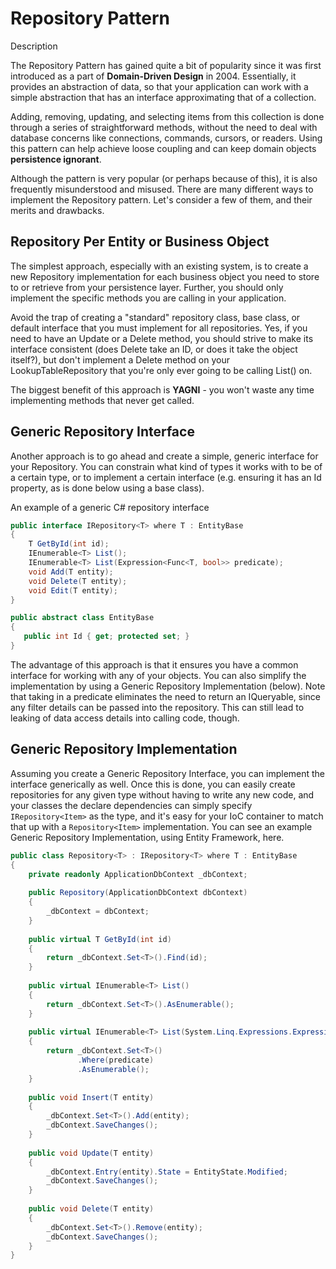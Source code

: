 Repository Pattern
==================

Description

The Repository Pattern has gained quite a bit of popularity since it was first introduced as a part of **Domain-Driven Design** in 2004. Essentially, it provides an abstraction of data, so that your application can work with a simple abstraction that has an interface approximating that of a collection. 

Adding, removing, updating, and selecting items from this collection is done through a series of straightforward methods, without the need to deal with database concerns like connections, commands, cursors, or readers. Using this pattern can help achieve loose coupling and can keep domain objects **persistence ignorant**. 

Although the pattern is very popular (or perhaps because of this), it is also frequently misunderstood and misused. There are many different ways to implement the Repository pattern. Let's consider a few of them, and their merits and drawbacks.


Repository Per Entity or Business Object
-------

The simplest approach, especially with an existing system, is to create a new Repository implementation for each business object you need to store to or retrieve from your persistence layer. Further, you should only implement the specific methods you are calling in your application. 

Avoid the trap of creating a "standard" repository class, base class, or default interface that you must implement for all repositories. Yes, if you need to have an Update or a Delete method, you should strive to make its interface consistent (does Delete take an ID, or does it take the object itself?), but don't implement a Delete method on your LookupTableRepository that you're only ever going to be calling List() on. 

The biggest benefit of this approach is **YAGNI** - you won't waste any time implementing methods that never get called.


Generic Repository Interface
-------

Another approach is to go ahead and create a simple, generic interface for your Repository. You can constrain what kind of types it works with to be of a certain type, or to implement a certain interface (e.g. ensuring it has an Id property, as is done below using a base class).

An example of a generic C# repository interface

```csharp
public interface IRepository<T> where T : EntityBase
{
    T GetById(int id);
    IEnumerable<T> List();
    IEnumerable<T> List(Expression<Func<T, bool>> predicate);
    void Add(T entity);
    void Delete(T entity);
    void Edit(T entity);
}

public abstract class EntityBase
{
   public int Id { get; protected set; }
}
```

The advantage of this approach is that it ensures you have a common interface for working with any of your objects. You can also simplify the implementation by using a Generic Repository Implementation (below). Note that taking in a predicate eliminates the need to return an IQueryable, since any filter details can be passed into the repository. This can still lead to leaking of data access details into calling code, though.


Generic Repository Implementation
-------

Assuming you create a Generic Repository Interface, you can implement the interface generically as well. Once this is done, you can easily create repositories for any given type without having to write any new code, and your classes the declare dependencies can simply specify ```IRepository<Item>``` as the type, and it's easy for your IoC container to match that up with a ```Repository<Item>``` implementation. You can see an example Generic Repository Implementation, using Entity Framework, here.

```csharp
public class Repository<T> : IRepository<T> where T : EntityBase
{
    private readonly ApplicationDbContext _dbContext;
    
    public Repository(ApplicationDbContext dbContext)
    {
        _dbContext = dbContext;
    }
    
    public virtual T GetById(int id)
    {
        return _dbContext.Set<T>().Find(id);
    }
    
    public virtual IEnumerable<T> List()
    {
        return _dbContext.Set<T>().AsEnumerable();
    }
    
    public virtual IEnumerable<T> List(System.Linq.Expressions.Expression<Func<T, bool>> predicate)
    {
        return _dbContext.Set<T>()
               .Where(predicate)
               .AsEnumerable();
    }
    
    public void Insert(T entity)
    {
        _dbContext.Set<T>().Add(entity);
        _dbContext.SaveChanges();
    }
    
    public void Update(T entity)
    {
        _dbContext.Entry(entity).State = EntityState.Modified;
        _dbContext.SaveChanges();
    }
    
    public void Delete(T entity)
    {
        _dbContext.Set<T>().Remove(entity);
        _dbContext.SaveChanges();
    }
}
```
